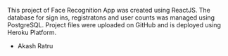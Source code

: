 This project of Face Recognition App was created using ReactJS.
The database for sign ins, registratons and user counts was managed using PostgreSQL.
Project files were uploaded on GitHub and is deployed using Heroku Platform.
- Akash Ratru
